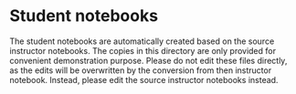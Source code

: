 # Student notebooks

The student notebooks are automatically created based on the source instructor
notebooks. The copies in this directory are only provided for convenient
demonstration purpose. Please do not edit these files directly, as the edits
will be overwritten by the conversion from then instructor notebook.
Instead, please edit the source instructor notebooks instead.
